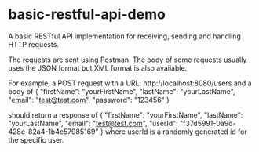 # basic-restful-api-demo
A basic RESTful API implementation for receiving, sending and handling HTTP requests.

The requests are sent using Postman.
The body of some requests usually uses the JSON format but XML format is also available.

For example, a POST request with a URL: http://localhost:8080/users and a body of 
{
    "firstName": "yourFirstName",
    "lastName": "yourLastName",
    "email": "test@test.com",
    "password": "123456"
}

should return a response of 
{
    "firstName": "yourFirstName",
    "lastName": "yourLastName",
    "email": "test@test.com",
    "userId": "f37d5991-0a9d-428e-82a4-1b4c57985169"
}
where userId is a randomly generated id for the specific user.
